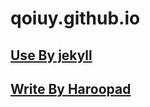 # qoiuy.github.io

##	[Use By jekyll](http://jekyll.bootcss.com)


##	[Write By Haroopad](https://github.com/rhiokim/haroopad/)
